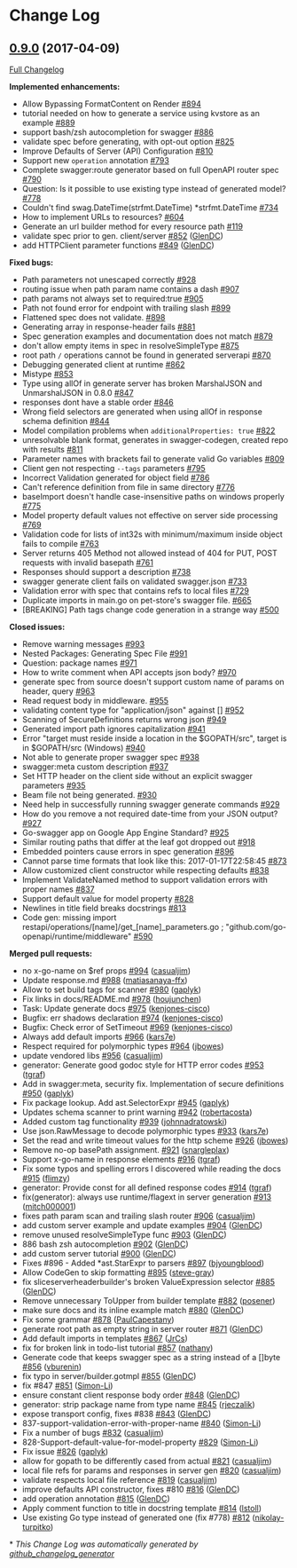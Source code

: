 # Change Log

## [0.9.0](https://github.com/michalq/go-swagger/tree/0.9.0) (2017-04-09)
[Full Changelog](https://github.com/michalq/go-swagger/compare/0.8.0...0.9.0)

**Implemented enhancements:**

- Allow Bypassing FormatContent on Render [\#894](https://github.com/michalq/go-swagger/issues/894)
- tutorial needed on how to generate a service using kvstore as an example [\#889](https://github.com/michalq/go-swagger/issues/889)
- support bash/zsh autocompletion for swagger [\#886](https://github.com/michalq/go-swagger/issues/886)
- validate spec before generating, with opt-out option [\#825](https://github.com/michalq/go-swagger/issues/825)
- Improve Defaults of Server \(API\) Configuration [\#810](https://github.com/michalq/go-swagger/issues/810)
- Support new `operation` annotation [\#793](https://github.com/michalq/go-swagger/issues/793)
- Complete swagger:route generator based on full OpenAPI router spec [\#790](https://github.com/michalq/go-swagger/issues/790)
- Question: Is it possible to use existing type instead of generated model? [\#778](https://github.com/michalq/go-swagger/issues/778)
- Couldn't find swag.DateTime\(strfmt.DateTime\) \*strfmt.DateTime [\#734](https://github.com/michalq/go-swagger/issues/734)
- How to implement URLs to resources? [\#604](https://github.com/michalq/go-swagger/issues/604)
- Generate an url builder method for every resource path [\#119](https://github.com/michalq/go-swagger/issues/119)
- validate spec prior to gen. client/server [\#852](https://github.com/michalq/go-swagger/pull/852) ([GlenDC](https://github.com/GlenDC))
- add HTTPClient parameter functions [\#849](https://github.com/michalq/go-swagger/pull/849) ([GlenDC](https://github.com/GlenDC))

**Fixed bugs:**

- Path parameters not unescaped correctly [\#928](https://github.com/michalq/go-swagger/issues/928)
- routing issue when path param name contains a dash [\#907](https://github.com/michalq/go-swagger/issues/907)
- path params not always set to required:true [\#905](https://github.com/michalq/go-swagger/issues/905)
- Path not found error for endpoint with trailing slash [\#899](https://github.com/michalq/go-swagger/issues/899)
- Flattened spec does not validate. [\#898](https://github.com/michalq/go-swagger/issues/898)
- Generating array in response-header fails [\#881](https://github.com/michalq/go-swagger/issues/881)
- Spec generation examples and documentation does not match [\#879](https://github.com/michalq/go-swagger/issues/879)
- don't allow empty items in spec in resolveSimpleType [\#875](https://github.com/michalq/go-swagger/issues/875)
- root path `/` operations cannot be found in generated serverapi [\#870](https://github.com/michalq/go-swagger/issues/870)
- Debugging generated client at runtime [\#862](https://github.com/michalq/go-swagger/issues/862)
- Mistype [\#853](https://github.com/michalq/go-swagger/issues/853)
- Type using allOf in generate server has broken MarshalJSON and UnmarshalJSON in 0.8.0 [\#847](https://github.com/michalq/go-swagger/issues/847)
- responses dont have a stable order [\#846](https://github.com/michalq/go-swagger/issues/846)
- Wrong field selectors are generated when using allOf in response schema definition [\#844](https://github.com/michalq/go-swagger/issues/844)
- Model compilation problems when `additionalProperties: true` [\#822](https://github.com/michalq/go-swagger/issues/822)
- unresolvable blank format, generates in swagger-codegen, created repo with results [\#811](https://github.com/michalq/go-swagger/issues/811)
- Parameter names with brackets fail to generate valid Go variables [\#809](https://github.com/michalq/go-swagger/issues/809)
- Client gen not respecting `--tags` parameters [\#795](https://github.com/michalq/go-swagger/issues/795)
- Incorrect Validation generated for object field [\#786](https://github.com/michalq/go-swagger/issues/786)
- Can't reference definition from file in same directory [\#776](https://github.com/michalq/go-swagger/issues/776)
- baseImport doesn't handle case-insensitive paths on windows properly [\#775](https://github.com/michalq/go-swagger/issues/775)
- Model property default values not effective on server side processing [\#769](https://github.com/michalq/go-swagger/issues/769)
- Validation code for lists of int32s with minimum/maximum inside object fails to compile [\#763](https://github.com/michalq/go-swagger/issues/763)
- Server returns 405 Method not allowed instead of 404 for PUT, POST requests with invalid basepath [\#761](https://github.com/michalq/go-swagger/issues/761)
- Responses should support a description [\#738](https://github.com/michalq/go-swagger/issues/738)
- swagger generate client fails on validated swagger.json [\#733](https://github.com/michalq/go-swagger/issues/733)
- Validation error with spec that contains refs to local files [\#729](https://github.com/michalq/go-swagger/issues/729)
- Duplicate imports in main.go on pet-store's swagger file. [\#665](https://github.com/michalq/go-swagger/issues/665)
- \[BREAKING\] Path tags change code generation in a strange way [\#500](https://github.com/michalq/go-swagger/issues/500)

**Closed issues:**

- Remove warning messages [\#993](https://github.com/michalq/go-swagger/issues/993)
- Nested Packages: Generating Spec File [\#991](https://github.com/michalq/go-swagger/issues/991)
- Question: package names [\#971](https://github.com/michalq/go-swagger/issues/971)
- How to write comment when API accepts json body? [\#970](https://github.com/michalq/go-swagger/issues/970)
- generate spec from source doesn't support custom name of params on header, query [\#963](https://github.com/michalq/go-swagger/issues/963)
- Read request body in middleware. [\#955](https://github.com/michalq/go-swagger/issues/955)
- validating content type for "application/json" against \[\] [\#952](https://github.com/michalq/go-swagger/issues/952)
- Scanning of SecureDefinitions returns wrong json   [\#949](https://github.com/michalq/go-swagger/issues/949)
- Generated import path ignores capitalization [\#941](https://github.com/michalq/go-swagger/issues/941)
- Error "target must reside inside a location in the $GOPATH/src", target is in $GOPATH/src \(Windows\) [\#940](https://github.com/michalq/go-swagger/issues/940)
- Not able to generate proper swagger spec [\#938](https://github.com/michalq/go-swagger/issues/938)
- swagger:meta custom description [\#937](https://github.com/michalq/go-swagger/issues/937)
- Set HTTP header on the client side without an explicit swagger parameters [\#935](https://github.com/michalq/go-swagger/issues/935)
- Beam file not being generated. [\#930](https://github.com/michalq/go-swagger/issues/930)
- Need help in successfully running swagger generate commands [\#929](https://github.com/michalq/go-swagger/issues/929)
- How do you remove a not required date-time from your JSON output? [\#927](https://github.com/michalq/go-swagger/issues/927)
- Go-swagger app on Google App Engine Standard? [\#925](https://github.com/michalq/go-swagger/issues/925)
- Similar routing paths that differ at the leaf got dropped out  [\#918](https://github.com/michalq/go-swagger/issues/918)
- Embedded pointers cause errors in spec generation [\#896](https://github.com/michalq/go-swagger/issues/896)
- Cannot parse time formats that look like this: 2017-01-17T22:58:45 [\#873](https://github.com/michalq/go-swagger/issues/873)
- Allow customized client constructor while respecting defaults [\#838](https://github.com/michalq/go-swagger/issues/838)
- Implement ValidateNamed method to support validation errors with proper names [\#837](https://github.com/michalq/go-swagger/issues/837)
- Support default value for model property [\#828](https://github.com/michalq/go-swagger/issues/828)
- Newlines in title field breaks docstrings [\#813](https://github.com/michalq/go-swagger/issues/813)
- Code gen: missing import restapi/operations/\[name\]/get\_\[name\]\_parameters.go ; "github.com/go-openapi/runtime/middleware" [\#590](https://github.com/michalq/go-swagger/issues/590)

**Merged pull requests:**

- no x-go-name on $ref props [\#994](https://github.com/michalq/go-swagger/pull/994) ([casualjim](https://github.com/casualjim))
- Update response.md [\#988](https://github.com/michalq/go-swagger/pull/988) ([matiasanaya-ffx](https://github.com/matiasanaya-ffx))
- Allow to set build tags for scanner [\#980](https://github.com/michalq/go-swagger/pull/980) ([gaplyk](https://github.com/gaplyk))
- Fix links in docs/README.md [\#978](https://github.com/michalq/go-swagger/pull/978) ([houjunchen](https://github.com/houjunchen))
- Task: Update generate docs [\#975](https://github.com/michalq/go-swagger/pull/975) ([kenjones-cisco](https://github.com/kenjones-cisco))
- Bugfix: err shadows declaration [\#974](https://github.com/michalq/go-swagger/pull/974) ([kenjones-cisco](https://github.com/kenjones-cisco))
- Bugfix: Check error of SetTimeout [\#969](https://github.com/michalq/go-swagger/pull/969) ([kenjones-cisco](https://github.com/kenjones-cisco))
- Always add default imports [\#966](https://github.com/michalq/go-swagger/pull/966) ([kars7e](https://github.com/kars7e))
- Respect required for polymorphic types [\#964](https://github.com/michalq/go-swagger/pull/964) ([jbowes](https://github.com/jbowes))
- update vendored libs [\#956](https://github.com/michalq/go-swagger/pull/956) ([casualjim](https://github.com/casualjim))
- generator: Generate good godoc style for HTTP error codes [\#953](https://github.com/michalq/go-swagger/pull/953) ([tgraf](https://github.com/tgraf))
- Add  in swagger:meta, security fix. Implementation of secure definitions [\#950](https://github.com/michalq/go-swagger/pull/950) ([gaplyk](https://github.com/gaplyk))
- Fix package lookup. Add ast.SelectorExpr [\#945](https://github.com/michalq/go-swagger/pull/945) ([gaplyk](https://github.com/gaplyk))
- Updates schema scanner to print warning [\#942](https://github.com/michalq/go-swagger/pull/942) ([robertacosta](https://github.com/robertacosta))
- Added custom tag functionality [\#939](https://github.com/michalq/go-swagger/pull/939) ([johnnadratowski](https://github.com/johnnadratowski))
- Use json.RawMessage to decode polymorphic types [\#933](https://github.com/michalq/go-swagger/pull/933) ([kars7e](https://github.com/kars7e))
- Set the read and write timeout values for the http scheme [\#926](https://github.com/michalq/go-swagger/pull/926) ([jbowes](https://github.com/jbowes))
- Remove no-op basePath assignment. [\#921](https://github.com/michalq/go-swagger/pull/921) ([snargleplax](https://github.com/snargleplax))
- Support x-go-name in response elements [\#916](https://github.com/michalq/go-swagger/pull/916) ([tgraf](https://github.com/tgraf))
- Fix some typos and spelling errors I discovered while reading the docs [\#915](https://github.com/michalq/go-swagger/pull/915) ([flimzy](https://github.com/flimzy))
- generator: Provide const for all defined response codes [\#914](https://github.com/michalq/go-swagger/pull/914) ([tgraf](https://github.com/tgraf))
- fix\(generator\): always use runtime/flagext in server generation [\#913](https://github.com/michalq/go-swagger/pull/913) ([mitch000001](https://github.com/mitch000001))
- fixes path param scan and trailing slash router [\#906](https://github.com/michalq/go-swagger/pull/906) ([casualjim](https://github.com/casualjim))
- add custom server example and update examples [\#904](https://github.com/michalq/go-swagger/pull/904) ([GlenDC](https://github.com/GlenDC))
- remove unused resolveSimpleType func [\#903](https://github.com/michalq/go-swagger/pull/903) ([GlenDC](https://github.com/GlenDC))
- 886 bash zsh autocompletion [\#902](https://github.com/michalq/go-swagger/pull/902) ([GlenDC](https://github.com/GlenDC))
- add custom server tutorial [\#900](https://github.com/michalq/go-swagger/pull/900) ([GlenDC](https://github.com/GlenDC))
- Fixes \#896 - Added \*ast.StarExpr to parsers [\#897](https://github.com/michalq/go-swagger/pull/897) ([bjyoungblood](https://github.com/bjyoungblood))
- Allow CodeGen to skip formatting [\#895](https://github.com/michalq/go-swagger/pull/895) ([steve-gray](https://github.com/steve-gray))
- fix sliceserverheaderbuilder's broken ValueExpression selector [\#885](https://github.com/michalq/go-swagger/pull/885) ([GlenDC](https://github.com/GlenDC))
- Remove unnecessary ToUpper from builder template [\#882](https://github.com/michalq/go-swagger/pull/882) ([posener](https://github.com/posener))
- make sure docs and its inline example match [\#880](https://github.com/michalq/go-swagger/pull/880) ([GlenDC](https://github.com/GlenDC))
- Fix some grammar [\#878](https://github.com/michalq/go-swagger/pull/878) ([PaulCapestany](https://github.com/PaulCapestany))
- generate root path as empty string in server router [\#871](https://github.com/michalq/go-swagger/pull/871) ([GlenDC](https://github.com/GlenDC))
- Add default imports in templates [\#867](https://github.com/michalq/go-swagger/pull/867) ([JrCs](https://github.com/JrCs))
- fix for broken link in todo-list tutorial [\#857](https://github.com/michalq/go-swagger/pull/857) ([nathany](https://github.com/nathany))
- Generate code that keeps swagger spec as a string instead of a \[\]byte [\#856](https://github.com/michalq/go-swagger/pull/856) ([vburenin](https://github.com/vburenin))
- fix typo in server/builder.gotmpl [\#855](https://github.com/michalq/go-swagger/pull/855) ([GlenDC](https://github.com/GlenDC))
- fix \#847 [\#851](https://github.com/michalq/go-swagger/pull/851) ([Simon-Li](https://github.com/Simon-Li))
- ensure constant client response body order [\#848](https://github.com/michalq/go-swagger/pull/848) ([GlenDC](https://github.com/GlenDC))
- generator: strip package name from type name [\#845](https://github.com/michalq/go-swagger/pull/845) ([rjeczalik](https://github.com/rjeczalik))
- expose transport config, fixes \#838 [\#843](https://github.com/michalq/go-swagger/pull/843) ([GlenDC](https://github.com/GlenDC))
- 837-support-validation-error-with-proper-name [\#840](https://github.com/michalq/go-swagger/pull/840) ([Simon-Li](https://github.com/Simon-Li))
- Fix a number of bugs [\#832](https://github.com/michalq/go-swagger/pull/832) ([casualjim](https://github.com/casualjim))
- 828-Support-default-value-for-model-property [\#829](https://github.com/michalq/go-swagger/pull/829) ([Simon-Li](https://github.com/Simon-Li))
- Fix issue [\#826](https://github.com/michalq/go-swagger/pull/826) ([gaplyk](https://github.com/gaplyk))
- allow for gopath to be differently cased from actual [\#821](https://github.com/michalq/go-swagger/pull/821) ([casualjim](https://github.com/casualjim))
- local file refs for params and responses in server gen [\#820](https://github.com/michalq/go-swagger/pull/820) ([casualjim](https://github.com/casualjim))
- validate respects local file reference [\#819](https://github.com/michalq/go-swagger/pull/819) ([casualjim](https://github.com/casualjim))
- improve defaults API constructor, fixes \#810 [\#816](https://github.com/michalq/go-swagger/pull/816) ([GlenDC](https://github.com/GlenDC))
- add operation annotation [\#815](https://github.com/michalq/go-swagger/pull/815) ([GlenDC](https://github.com/GlenDC))
- Apply comment function to title in docstring template [\#814](https://github.com/michalq/go-swagger/pull/814) ([lstoll](https://github.com/lstoll))
- Use existing Go type instead of generated one \(fix \#778\) [\#812](https://github.com/michalq/go-swagger/pull/812) ([nikolay-turpitko](https://github.com/nikolay-turpitko))

\* *This Change Log was automatically generated by [github_changelog_generator](https://github.com/skywinder/Github-Changelog-Generator)*
